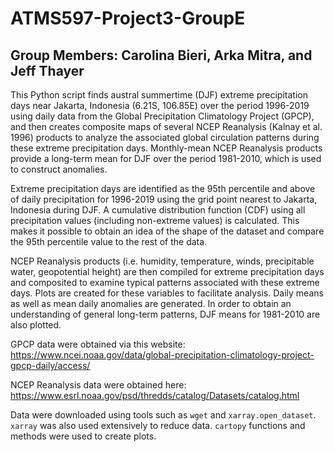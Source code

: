 # ATMS597-Project3-GroupE
## Group Members: Carolina Bieri, Arka Mitra, and Jeff Thayer

This Python script finds austral summertime (DJF) extreme precipitation days near Jakarta, Indonesia (6.21S, 106.85E) over the period 1996-2019 using daily data from the Global Precipitation Climatology Project (GPCP), and then creates composite maps of several NCEP Reanalysis (Kalnay et al. 1996) products to analyze the associated global circulation patterns during these extreme precipitation days. Monthly-mean NCEP Reanalysis products provide a long-term mean for DJF over the period 1981-2010, which is used to construct anomalies. 

Extreme precipitation days are identified as the 95th percentile and above of daily precipitation for 1996-2019 using the grid point nearest to Jakarta, Indonesia during DJF. A cumulative distribution function (CDF) using all precipitation values (including non-extreme values) is calculated. This makes it possible to obtain an idea of the shape of the dataset and compare the 95th percentile value to the rest of the data.

NCEP Reanalysis products (i.e. humidity, temperature, winds, precipitable water, geopotential height) are then compiled for extreme precipitation days and composited to examine typical patterns associated with these extreme days. Plots are created for these variables to facilitate analysis. Daily means as well as mean daily anomalies are generated. In order to obtain an understanding of general long-term patterns, DJF means for 1981-2010 are also plotted.

GPCP data were obtained via this website: https://www.ncei.noaa.gov/data/global-precipitation-climatology-project-gpcp-daily/access/

NCEP Reanalysis data were obtained here: https://www.esrl.noaa.gov/psd/thredds/catalog/Datasets/catalog.html

Data were downloaded using tools such as `wget` and `xarray.open_dataset`. `xarray` was also used extensively to reduce data. `cartopy` functions and methods were used to create plots. 
